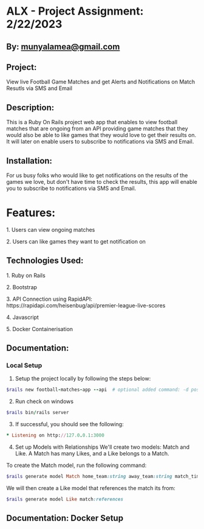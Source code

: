 # ALX - Project Assignment: 2/22/2023

## By: munyalamea@gmail.com

## Project: 
<p>View live Football Game Matches and get Alerts and Notifications on Match Resutls via SMS and Email</p>

## Description: 

<p>This is a Ruby On Rails project web app that enables to view football matches that are ongoing from an API providing game matches that they would also be able to like games that they would love to get their results on. It will later on enable users to subscribe to notifications via SMS and Email.</p>

## Installation:
<p>For us busy folks who would like to get notifications on the results of the games we love, but don't have time to check the results, this app will enable you to subscribe to notifications via SMS and Email.
</p>

# Features:
<p>1. Users can view ongoing matches</p>
<p>2. Users can like games they want to get notification on</p>

## Technologies Used:
<p>1. Ruby on Rails</p>
<p>2. Bootstrap</p>
<p>3. API Connection using RapidAPI: https://rapidapi.com/heisenbug/api/premier-league-live-scores</p>
<p>4. Javascript</p>
<p>5. Docker Containerisation</p>


## Documentation:

### Local Setup

1. Setup the project locally by following the steps below:

```Ruby
$rails new football-matches-app --api  # optional added command: -d postgresql
```

2. Run check on windows

```Ruby
$rails bin/rails server
```

3. If successful, you should see the following:

```Ruby
* Listening on http://127.0.0.1:3000
```

4. Set up Models with Relationships
We'll create two models: Match and Like. A Match has many Likes, and a Like belongs to a Match.

To create the Match model, run the following command:
    
```Ruby
$rails generate model Match home_team:string away_team:string match_time:datetime
```

We will then create a Like model that references the match its from:
    
```Ruby
$rails generate model Like match:references
```


## Documentation: Docker Setup